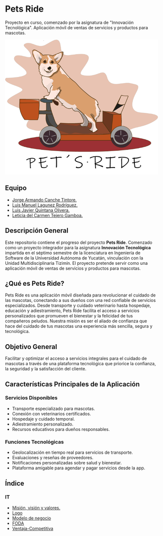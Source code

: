 # Pets Ride
Proyecto en curso, comenzado por la asignatura de "Innovación Tecnológica". Aplicación móvil de ventas de servicios y productos para mascotas.

![PetsRide](logo.png)

 ## Equipo

* [Jorge Armando Canche Tintore.](https://github.com/ArmandoCanche)
* [Luis Manuel Lagunez Rodríguez.](https://github.com/LuisLagunez)
* [Luis Javier Quintana Olivera.](https://github.com/Luis-J-Quintana)
* [Leticia del Carmen Tejero Gamboa.](https://github.com/LeticiaTejeroGamboa2401)

## Descripción General
Este repositorio contiene el progreso del proyecto **Pets Ride**. Comenzado como un proyecto integrador para la asignatura **Innovación Tecnológica** impartida en el séptimo semestre de la licenciatura en Ingeniería de Software de la Universidad Autónoma de Yucatán, vinculación con la Unidad Multidisciplinaria Tizimín. El proyecto pretende servir como una aplicación móvil de ventas de servicios y productos para mascotas.

## ¿Qué es Pets Ride?
Pets Ride es una aplicación móvil diseñada para revolucionar el cuidado de las mascotas, conectando a sus dueños con una red confiable de servicios especializados. Desde transporte y cuidado veterinario hasta hospedaje, educación y adiestramiento, Pets Ride facilita el acceso a servicios personalizados que promueven el bienestar y la felicidad de tus compañeros peludos. Nuestra misión es ser el aliado de confianza que hace del cuidado de tus mascotas una experiencia más sencilla, segura y tecnológica.

## Objetivo General
Facilitar y optimizar el acceso a servicios integrales para el cuidado de mascotas a través de una plataforma tecnológica que priorice la confianza, la seguridad y la satisfacción del cliente.

## Características Principales de la Aplicación

### Servicios Disponibles
- Transporte especializado para mascotas.
- Conexión con veterinarios certificados.
- Hospedaje y cuidado temporal.
- Adiestramiento personalizado.
- Recursos educativos para dueños responsables.

### Funciones Tecnológicas
- Geolocalización en tiempo real para servicios de transporte.
- Evaluaciones y reseñas de proveedores.
- Notificaciones personalizadas sobre salud y bienestar.
- Plataforma amigable para agendar y pagar servicios desde la app.

## Índice
### IT
* [Misión, visión y valores.](Misión-Visión-Valores.pdf)
* [Logo](logo.png)
* [Modelo de negocio](Modelo-Negocio.pdf)
* [FODA](FODA.png)
* [Ventaja-Competitiva](Ventaja-Competitiva.pdf)

